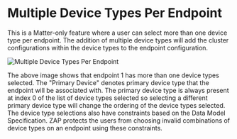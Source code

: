 # Multiple Device Types Per Endpoint

This is a Matter-only feature where a user can select more than one device type per endpoint. The addition of multiple device types will add the cluster configurations within the device types to the endpoint configuration.

![Multiple Device Types Per Endpoint](./resources/multiple-device-types-per-endpoint.png)

The above image shows that endpoint 1 has more than one device types selected. The "Primary Device" denotes primary device type that the endpoint will be associated with. The primary device type is always present at index 0 of the list of device types selected so selecting a different primary device type will change the ordering of the device types selected. The device type selections also have constraints based on the Data Model Specification. ZAP protects the users from choosing invalid combinations of device types on an endpoint using these constraints.